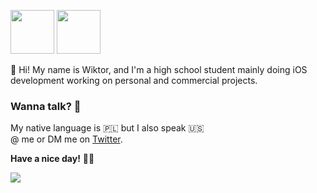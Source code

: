 <img src="https://cdn.betterttv.net/emote/5ec1d9739af1ea16863b4bbf/3x" width="70" height="70"/> <img src="https://cdn.betterttv.net/emote/5fc284f42d6c386f224adbb7/3x" width="70" height="70"/>

:wave: Hi! My name is Wiktor, and I'm a high school student mainly doing iOS development working on personal and commercial projects.

### Wanna talk? :beverage_box:

My native language is :poland: but I also speak :us: <br>
@ me or DM me on [Twitter](https://twitter.com/simplywiktor). <br>

**Have a nice day!** 🤙🏻 <br>

<img align="center" src="https://github-readme-stats.vercel.app/api?username=vv1ktor&count_private=true&hide=stars&show_icons=true&theme=dark" />

